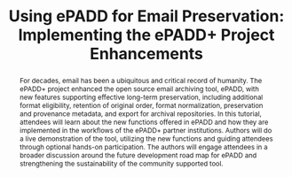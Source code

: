 ---
abstract: For decades, email has been a ubiquitous and critical record of humanity.
  The ePADD+ project enhanced the open source email archiving tool, ePADD, with new
  features supporting effective long-term preservation, including additional format
  eligibility, retention of original order, format normalization, preservation and
  provenance metadata, and export for archival repositories. In this tutorial, attendees
  will learn about the new functions offered in ePADD and how they are implemented
  in the workflows of the ePADD+ partner institutions. Authors will do a live demonstration
  of the tool, utilizing the new functions and guiding attendees through optional
  hands-on participation. The authors will engage attendees in a broader discussion
  around the future development road map for ePADD and strengthening the sustainability
  of the community supported tool.
creators:
- Patterson, Tricia
date: null
document_url: https://az659834.vo.msecnd.net/eventsairwesteuprod/production-inconference-public/3f3e4df30e2346c7ae41b36c81733d8a
grand_parent: iPRES
institutions:
- Harvard University
keywords:
- email
- preservation
- open-source
- collaboration
- sustainability
landing_page_url: null
language: eng
layout: publication
license: CC-BY 4.0 International
notes_url: null
parent: iPRES 2022
publication_type: unknown
size: null
slides_url: null
source_name: iPRES
title: 'Using ePADD for Email Preservation: Implementing the ePADD+ Project Enhancements'
year: 2022
---